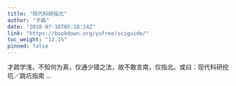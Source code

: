 ```yaml
---
title: "现代科研指北"
author: "于淼"
date: "2018-07-16T05:18:14Z"
link: "https://bookdown.org/yufree/sciguide/"
toc_weight: "12.1%"
pinned: false
---
```


才疏学浅，不知何为真，仅通少错之法，故不敢言南，仅指北。或曰：现代科研挖坑／跳坑指南 ...
